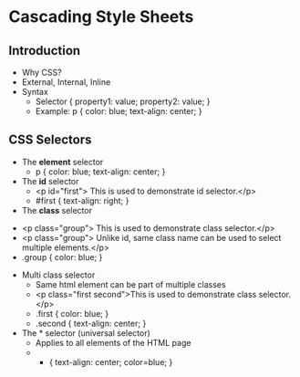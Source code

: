 # Cascading Style Sheets

## Introduction
* Why CSS?
* External, Internal, Inline
* Syntax
  - Selector { property1: value; property2: value; }
  - Example: p { color: blue; text-align: center; }
  
## CSS Selectors
* The **element** selector
  - p { color: blue; text-align: center; }
* The **id** selector
  - &lt;p id="first"&gt; This is used to demonstrate id selector.&lt;/p&gt;
  - #first { text-align: right; }
*  The **class** selector
  - &lt;p class="group"&gt; This is used to demonstrate class selector.&lt;/p&gt;
  - &lt;p class="group"&gt; Unlike id, same class name can be used to select multiple elements.&lt;/p&gt;
  - .group { color: blue; }
* Multi class selector
  - Same html element can be part of multiple classes
  - &lt;p class="first second"&gt;This is used to demonstrate class selector.&lt;/p&gt;
  - .first { color: blue; }
  - .second { text-align: center; }
* The * selector (universal selector)
  - Applies to all elements of the HTML page
  - * { text-align: center; color=blue; }
